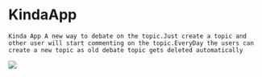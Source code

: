 # KindaApp

`Kinda App A new way to debate on the topic.Just create a topic and other user will start commenting on the topic.EveryDay the users can create a new topic as old debate topic gets deleted automatically`


[![](https://github.com/TutorialsAndroid/KindaApp/blob/master/amazon-appstore.png)](https://www.amazon.com/dp/B07RSL2T4Y)
